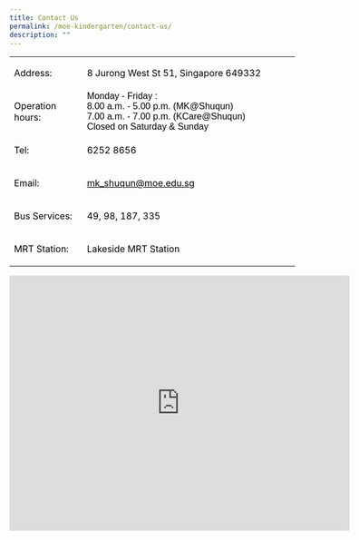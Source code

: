 ```yaml
---
title: Contact Us
permalink: /moe-kindergarten/contact-us/
description: ""
---
```

<table width="539">
<tbody>
<tr>
<td width="122">
<p><span style="color: #000000;">Address:</span></p>
</td>
<td width="401">
<p><span style="color: #000000;">8 Jurong West St 51, Singapore 649332</span></p>
</td>
</tr>
<tr>
<td width="122">
<p><span style="color: #000000;">Operation hours:</span></p>
</td>
<td width="401">
<p style="margin: 0cm;"><span style="font-family: Arial, sans-serif; color: #000000;">Monday - Friday :</span></p>
<p style="margin: 0cm;"><span style="font-family: Arial, sans-serif; color: #000000;">8.00 a.m. - 5.00 p.m. (MK@Shuqun)</span></p>
<p style="margin: 0cm;"><span style="font-family: Arial, sans-serif; color: #000000;">7.00 a.m. - 7.00 p.m. (KCare@Shuqun)</span></p>
<p style="margin: 0cm;"><span style="font-family: Arial, sans-serif; color: #000000;">Closed on Saturday &amp; Sunday</span></p>
</td>
</tr>
<tr>
<td width="122">
<p><span style="color: #000000;">Tel:</span></p>
</td>
<td width="401">
<p><span style="color: #000000;">6252 8656</span></p>
</td>
</tr>
<tr>
<td width="122">
<p><span style="color: #000000;">Email:</span></p>
</td>
<td width="401">
<p><span style="color: #000000;"><a style="color: #000000;" href="mailto:mk_shuqun@moe.edu.sg">mk_shuqun@moe.edu.sg</a></span></p>
</td>
</tr>
<tr>
<td width="122">
<p><span style="color: #000000;">Bus Services:</span></p>
</td>
<td width="401">
<p><span style="color: #000000;">49, 98, 187, 335</span></p>
</td>
</tr>
<tr>
<td width="122">
<p><span style="color: #000000;">MRT Station:</span></p>
</td>
<td width="401">
<p><span style="color: #000000;">Lakeside MRT Station</span></p>
</td>
</tr>
</tbody>
</table>
<p><iframe style="border: 0;" src="https://www.google.com/maps/embed?pb=!1m18!1m12!1m3!1d3988.7148809230366!2d103.71936301525588!3d1.34755136195697!2m3!1f0!2f0!3f0!3m2!1i1024!2i768!4f13.1!3m3!1m2!1s0x31da0fdd96a6a9ab%3A0x6525a38552c59d25!2sShuqun%20Primary%20School!5e0!3m2!1sen!2sus!4v1678015971848!5m2!1sen!2sus" width="600" height="450" allowfullscreen="allowfullscreen"></iframe></p>